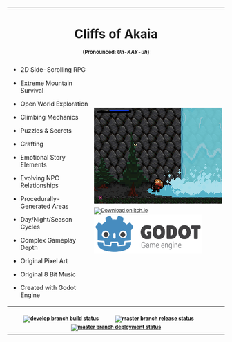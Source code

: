 <table>
<tr>
<th colspan="2"><h1>Cliffs of Akaia</h1><sup>(Pronounced: <i>Uh-KAY-uh</i>)</sup></th>
</tr>
<tr>
<td>

- 2D Side-Scrolling RPG

- Extreme Mountain Survival

- Open World Exploration

- Climbing Mechanics

- Puzzles & Secrets

- Crafting

- Emotional Story Elements

- Evolving NPC Relationships

- Procedurally-Generated Areas

- Day/Night/Season Cycles

- Complex Gameplay Depth

- Original Pixel Art

- Original 8 Bit Music

- Created with Godot Engine

</td>
<td>
<a href="https://raw.githubusercontent.com/forerunnergames/coa/develop/screenshot.png"><img src="./screenshot.png" alt="Screenshot" width="600px"/></a>
<br/><a href="https://forerunnergames.itch.io/coa"><sub><img src="http://jessemillar.github.io/available-on-itchio-badge/badge-bw.png" alt="Download on itch.io" width="250px"/></sub></a>&nbsp;&nbsp;&nbsp;&nbsp;&nbsp;&nbsp;&nbsp;<a href="https://godotengine.org/"><sup><img src="./godot.png" width="250px"/></sup></a></td>
</tr>
<tr>
<th colspan="2"><br/><sup>
<a href="https://github.com/forerunnergames/coa/actions/workflows/build.yml"><img src="https://github.com/forerunnergames/coa/actions/workflows/build.yml/badge.svg?branch=develop" alt="develop branch build status"/></a>
  &nbsp;&nbsp;&nbsp;&nbsp;&nbsp;&nbsp;&nbsp;&nbsp;&nbsp;&nbsp;
<a href="https://github.com/forerunnergames/coa/actions/workflows/release.yml"><img src="https://github.com/forerunnergames/coa/actions/workflows/release.yml/badge.svg?branch=master" alt="master branch release status"/></a>
  &nbsp;&nbsp;&nbsp;&nbsp;&nbsp;&nbsp;&nbsp;&nbsp;&nbsp;&nbsp;
<a href="https://github.com/forerunnergames/coa/actions/workflows/deploy.yml"><img src="https://github.com/forerunnergames/coa/actions/workflows/deploy.yml/badge.svg?branch=master" alt="master branch deployment status"/></a>
</sup>
</th>
</tr>
</table>
